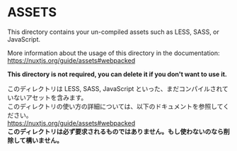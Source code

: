 # ASSETS

This directory contains your un-compiled assets such as LESS, SASS, or JavaScript.

More information about the usage of this directory in the documentation:
https://nuxtjs.org/guide/assets#webpacked

**This directory is not required, you can delete it if you don't want to use it.**

このディレクトリは LESS, SASS, JavaScript といった、まだコンパイルされていないアセットを含みます。  
このディレクトリの使い方の詳細については、以下のドキュメントを参照してください。  
https://nuxtjs.org/guide/assets#webpacked  
**このディレクトリは必ず要求されるものではありません。もし使わないのなら削除して構いません。**

